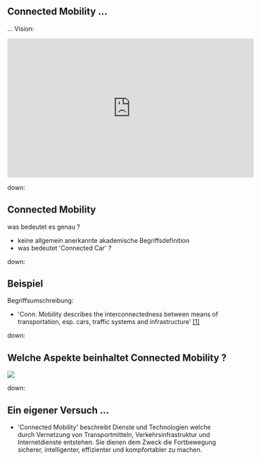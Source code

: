 ## Connected Mobility ...

... Vision:

<iframe width="560" height="315" src="https://www.youtube.com/embed/4B7mZFU2sB4?rel=0" frameborder="0" allow="autoplay; encrypted-media" allowfullscreen></iframe>

down:

## Connected Mobility

was bedeutet es genau ?

- keine allgemein anerkannte akademische Begriffsdefinition
- was bedeutet 'Connected Car' ?

down:

## Beispiel

Begriffsumschreibung:

- 'Conn. Mobility describes the interconnectedness between means of transportation, esp. cars, traffic systems and infrastructure' [[1]](https://www.springer.com/de/book/9783319671611)

down:

## Welche Aspekte beinhaltet Connected Mobility ?

<img src="media/connected_mobility.svg" class="stretch"/>

down:

## Ein eigener Versuch ...

- 'Connected Mobility' beschreibt Dienste und Technologien welche durch Vernetzung von Transportmitteln, Verkehrsinfrastruktur und Internetdienste entstehen. Sie dienen dem Zweck die Fortbewegung sicherer, intelligenter, effizienter und kompfortabler zu machen.